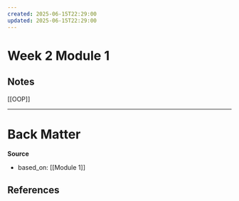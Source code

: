 ```yaml
---
created: 2025-06-15T22:29:00
updated: 2025-06-15T22:29:00
---
```

# Week 2 Module 1
## Notes
[[OOP]]


---
# Back Matter

**Source**
- based_on: [[Module 1]]


**References**
- 